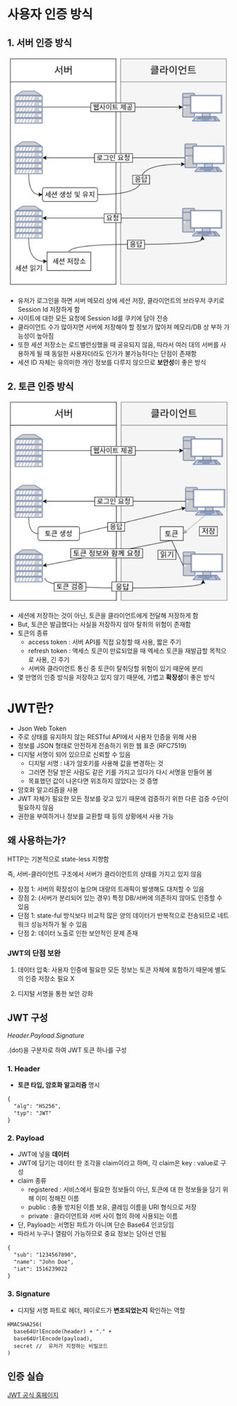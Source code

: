 # 사용자 인증 방식


## 1. 서버 인증 방식

![서버 인증 로직](./img/session.png)

- 유저가 로그인을 하면 서버 메모리 상에 세션 저장, 클라이언트의 브라우저 쿠키로 Session Id 저장하게 함
- 사이트에 대한 모든 요청에 Session Id를 쿠키에 담아 전송
- 클라이언트 수가 많아지면 서버에 저장해야 할 정보가 많아져 메모리/DB 상 부하 가능성이 높아짐
- 또한 세션 저장소는 로드밸런싱했을 때 공유되지 않음, 따라서 여러 대의 서버를 사용하게 될 때 동일한 사용자더라도 인가가 불가능하다는 단점이 존재함
- 세션 ID 자체는 유의미한 개인 정보를 다루지 않으므로 **보안성**이 좋은 방식

## 2. 토큰 인증 방식

![토큰 인증 로직](./img/token.png)

- 세션에 저장하는 것이 아닌, 토큰을 클라이언트에게 전달해 저장하게 함
- But, 토큰은 발급했다는 사실을 저장하지 않아 탈취의 위험이 존재함
- 토큰의 종류
    - access token : 서버 API를 직접 요청할 때 사용, 짧은 주기
    - refresh token : 액세스 토큰이 만료되었을 때 엑세스 토큰을 재발급할 목적으로 사용, 긴 주기
    - 서버와 클라이언트 통신 중 토큰이 탈취당할 위험이 있기 때문에 분리
- 몇 만명의 인증 방식을 저장하고 있지 않기 때문에, 가볍고 **확장성**이 좋은 방식

# JWT란?

- Json Web Token
- 주로 상태를 유지하지 않는 RESTful API에서 사용자 인증을 위해 사용
- 정보를 JSON 형태로 안전하게 전송하기 위한 웹 표준 (RFC7519)
- 디지털 서명이 되어 있으므로 신뢰할 수 있음
    - 디지털 서명 : 내가 암호키를 사용해 값을 변경하는 것
    - 그러면 전달 받은 사람도 같은 키를 가지고 있다가 다시 서명을 만들어 봄
    - 목표했던 값이 나온다면 위조하지 않았다는 것 증명
- 암호화 알고리즘을 사용
- JWT 자체가 필요한 모든 정보를 갖고 있기 때문에 검증하기 위한 다른 검증 수단이 필요하지 않음
- 권한을 부여하거나 정보를 교환할 때 등의 상황에서 사용 가능

## 왜 사용하는가?

HTTP는 기본적으로 state-less 지향함

즉, 서버-클라이언트 구조에서 서버가 클라이언트의 상태를 가지고 있지 않음

- 장점 1: 서버의 확장성이 높으며 대량의 트래픽이 발생해도 대처할 수 있음
- 장점 2: (서버가 분리되어 있는 경우) 특정 DB/서버에 의존하지 않아도 인증할 수 있음
- 단점 1: state-ful 방식보다 비교적 많은 양의 데이터가 반복적으로 전송되므로 네트워크 성능저하가 될 수 있음
- 단점 2: 데이터 노출로 인한 보안적인 문제 존재

### JWT의 단점 보완

1. 데이터 압축: 사용자 인증에 필요한 모든 정보는 토큰 자체에 포함하기 때문에 별도의 인증 저장소 필요 X

2. 디지털 서명을 통한 보안 강화

## JWT 구성

_Header.Payload.Signature_

.(dot)을 구분자로 하여 JWT 토큰 하나를 구성

### 1. Header

- **토큰 타입, 암호화 알고리즘** 명시
```
{
  "alg": "HS256",
  "typ": "JWT"
}
```

### 2. Payload

- JWT에 넣을 **데이터**
- JWT에 담기는 데이터 한 조각을 claim이라고 하며, 각 claim은 key : value로 구성
- claim 종류
    - registered : 서비스에서 필요한 정보들이 아닌, 토큰에 대
한 정보들을 담기 위해 이미 정해진 이름
    - public : 충돌 방지된 이름 보유, 클레임 이름을 URI 형식으로 저장
    - private : 클라이언트와 서버 사이 협의 하에 사용되는 이름
- 단, Payload는 서명된 파트가 아니며 단순 Base64 인코딩임
- 따라서 누구나 열람이 가능하므로 중요 정보는 담아선 안됨

```
{
  "sub": "1234567890",
  "name": "John Doe",
  "iat": 1516239022
}
```

### 3. Signature
- 디지털 서명 파트로 헤더, 페이로드가 **변조되었는지** 확인하는 역할
```
HMACSHA256(
  base64UrlEncode(header) + "." +
  base64UrlEncode(payload),
  secret //  유저가 지정하는 비밀코드
)
```

## 인증 실습
[JWT 공식 홈페이지](https://jwt.io/)